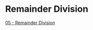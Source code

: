 # Remainder Division

[05 - Remainder Division](https://colab.research.google.com/drive/10AQ_mmbrtrYK0S3jvwdk3XHe_VCfuFeC?usp=sharing)